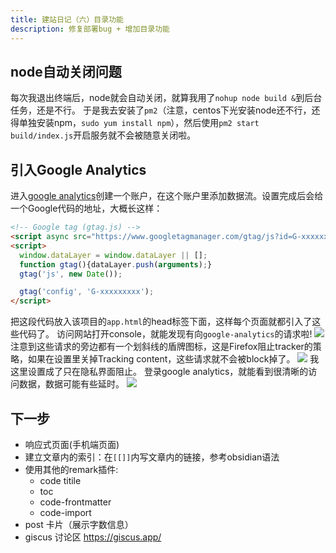 ```yaml
---
title: 建站日记（六）目录功能
description: 修复部署bug + 增加目录功能
---
```


## node自动关闭问题
每次我退出终端后，node就会自动关闭，就算我用了`nohup node build &`到后台任务，还是不行。
于是我去安装了`pm2`（注意，centos下光安装node还不行，还得单独安装npm，`sudo yum install npm`），然后使用`pm2 start build/index.js`开启服务就不会被随意关闭啦。


## 引入Google Analytics
进入[google analytics](https://analytics.google.com/)创建一个账户，在这个账户里添加数据流。设置完成后会给一个Google代码的地址，大概长这样：
```html
<!-- Google tag (gtag.js) -->
<script async src="https://www.googletagmanager.com/gtag/js?id=G-xxxxxxxxx"></script>
<script>
  window.dataLayer = window.dataLayer || [];
  function gtag(){dataLayer.push(arguments);}
  gtag('js', new Date());

  gtag('config', 'G-xxxxxxxxx');
</script>
```
把这段代码放入该项目的`app.html`的head标签下面，这样每个页面就都引入了这些代码了。
访问网站打开console，就能发现有向`google-analytics`的请求啦!
![](https://picture-bed-1301848969.cos.ap-shanghai.myqcloud.com/20230206201051.png)
注意到这些请求的旁边都有一个划斜线的盾牌图标，这是Firefox阻止tracker的策略，如果在设置里关掉Tracking content，这些请求就不会被block掉了。
![](https://picture-bed-1301848969.cos.ap-shanghai.myqcloud.com/20230206201543.png)
我这里设置成了只在隐私界面阻止。
登录google analytics，就能看到很清晰的访问数据，数据可能有些延时。
![](https://picture-bed-1301848969.cos.ap-shanghai.myqcloud.com/20230207162212.png)

## 下一步
- 响应式页面(手机端页面)
- 建立文章内的索引：在`[[]]`内写文章内的链接，参考obsidian语法
- 使用其他的remark插件:
  - code titile
  - toc
  - code-frontmatter
  - code-import
- post 卡片（展示字数信息）
- giscus 讨论区 https://giscus.app/
